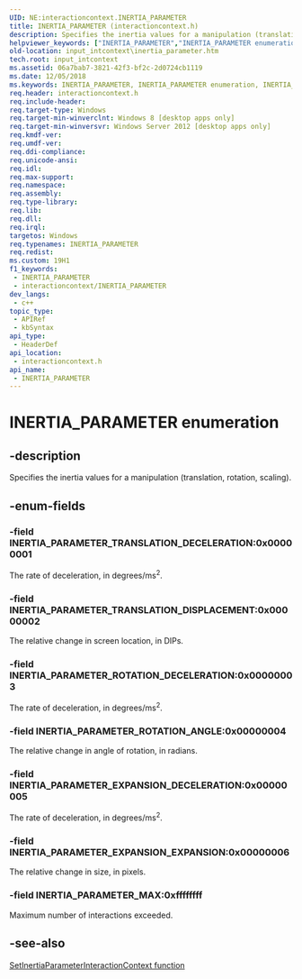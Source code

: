 ```yaml
---
UID: NE:interactioncontext.INERTIA_PARAMETER
title: INERTIA_PARAMETER (interactioncontext.h)
description: Specifies the inertia values for a manipulation (translation, rotation, scaling).
helpviewer_keywords: ["INERTIA_PARAMETER","INERTIA_PARAMETER enumeration","INERTIA_PARAMETER_EXPANSION_DECELERATION","INERTIA_PARAMETER_EXPANSION_EXPANSION","INERTIA_PARAMETER_MAX","INERTIA_PARAMETER_ROTATION_ANGLE","INERTIA_PARAMETER_ROTATION_DECELERATION","INERTIA_PARAMETER_TRANSLATION_DECELERATION","INERTIA_PARAMETER_TRANSLATION_DISPLACEMENT","input_intcontext.inertia_parameter","interactioncontext.inertia_parameter","interactioncontext/INERTIA_PARAMETER","interactioncontext/INERTIA_PARAMETER_EXPANSION_DECELERATION","interactioncontext/INERTIA_PARAMETER_EXPANSION_EXPANSION","interactioncontext/INERTIA_PARAMETER_MAX","interactioncontext/INERTIA_PARAMETER_ROTATION_ANGLE","interactioncontext/INERTIA_PARAMETER_ROTATION_DECELERATION","interactioncontext/INERTIA_PARAMETER_TRANSLATION_DECELERATION","interactioncontext/INERTIA_PARAMETER_TRANSLATION_DISPLACEMENT"]
old-location: input_intcontext\inertia_parameter.htm
tech.root: input_intcontext
ms.assetid: 06a7bab7-3821-42f3-bf2c-2d0724cb1119
ms.date: 12/05/2018
ms.keywords: INERTIA_PARAMETER, INERTIA_PARAMETER enumeration, INERTIA_PARAMETER_EXPANSION_DECELERATION, INERTIA_PARAMETER_EXPANSION_EXPANSION, INERTIA_PARAMETER_MAX, INERTIA_PARAMETER_ROTATION_ANGLE, INERTIA_PARAMETER_ROTATION_DECELERATION, INERTIA_PARAMETER_TRANSLATION_DECELERATION, INERTIA_PARAMETER_TRANSLATION_DISPLACEMENT, input_intcontext.inertia_parameter, interactioncontext.inertia_parameter, interactioncontext/INERTIA_PARAMETER, interactioncontext/INERTIA_PARAMETER_EXPANSION_DECELERATION, interactioncontext/INERTIA_PARAMETER_EXPANSION_EXPANSION, interactioncontext/INERTIA_PARAMETER_MAX, interactioncontext/INERTIA_PARAMETER_ROTATION_ANGLE, interactioncontext/INERTIA_PARAMETER_ROTATION_DECELERATION, interactioncontext/INERTIA_PARAMETER_TRANSLATION_DECELERATION, interactioncontext/INERTIA_PARAMETER_TRANSLATION_DISPLACEMENT
req.header: interactioncontext.h
req.include-header: 
req.target-type: Windows
req.target-min-winverclnt: Windows 8 [desktop apps only]
req.target-min-winversvr: Windows Server 2012 [desktop apps only]
req.kmdf-ver: 
req.umdf-ver: 
req.ddi-compliance: 
req.unicode-ansi: 
req.idl: 
req.max-support: 
req.namespace: 
req.assembly: 
req.type-library: 
req.lib: 
req.dll: 
req.irql: 
targetos: Windows
req.typenames: INERTIA_PARAMETER
req.redist: 
ms.custom: 19H1
f1_keywords:
 - INERTIA_PARAMETER
 - interactioncontext/INERTIA_PARAMETER
dev_langs:
 - c++
topic_type:
 - APIRef
 - kbSyntax
api_type:
 - HeaderDef
api_location:
 - interactioncontext.h
api_name:
 - INERTIA_PARAMETER
---
```


# INERTIA_PARAMETER enumeration


## -description

Specifies the inertia values for a manipulation (translation, rotation, scaling).

## -enum-fields

### -field INERTIA_PARAMETER_TRANSLATION_DECELERATION:0x00000001

The rate of deceleration, in degrees/ms<sup>2</sup>.

### -field INERTIA_PARAMETER_TRANSLATION_DISPLACEMENT:0x00000002

The relative change in screen location, in DIPs.

### -field INERTIA_PARAMETER_ROTATION_DECELERATION:0x00000003

The rate of deceleration, in degrees/ms<sup>2</sup>.

### -field INERTIA_PARAMETER_ROTATION_ANGLE:0x00000004

The relative change in angle of rotation, in radians.

### -field INERTIA_PARAMETER_EXPANSION_DECELERATION:0x00000005

The rate of deceleration, in degrees/ms<sup>2</sup>.

### -field INERTIA_PARAMETER_EXPANSION_EXPANSION:0x00000006

The relative change in size, in pixels.

### -field INERTIA_PARAMETER_MAX:0xffffffff

Maximum number of interactions exceeded.

## -see-also




[SetInertiaParameterInteractionContext function](nf-interactioncontext-setinertiaparameterinteractioncontext.md)
